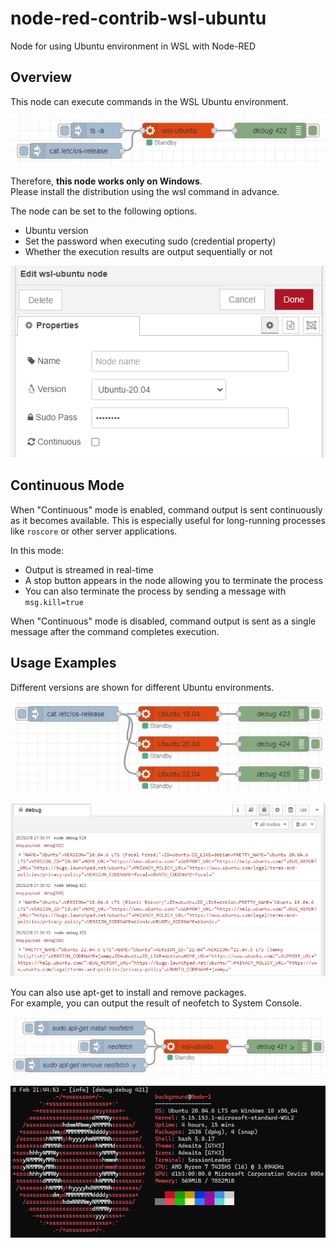 # node-red-contrib-wsl-ubuntu
Node for using Ubuntu environment in WSL with Node-RED

## Overview

This node can execute commands in the WSL Ubuntu environment.

![flows.png](./image/flows.png)

Therefore, **this node works only on Windows**.  
Please install the distribution using the wsl command in advance.  

The node can be set to the following options.  
- Ubuntu version
- Set the password when executing sudo (credential property)
- Whether the execution results are output sequentially or not

![edit.png](./image/edit.png)

## Continuous Mode

When "Continuous" mode is enabled, command output is sent continuously as it becomes available. This is especially useful for long-running processes like `roscore` or other server applications.

In this mode:
- Output is streamed in real-time 
- A stop button appears in the node allowing you to terminate the process
- You can also terminate the process by sending a message with `msg.kill=true`

When "Continuous" mode is disabled, command output is sent as a single message after the command completes execution.

## Usage Examples

Different versions are shown for different Ubuntu environments.

![os.png](./image/os.png)

![os-output.png](./image/os-output.png)

You can also use apt-get to install and remove packages.  
For example, you can output the result of neofetch to System Console.  

![neofetch.png](./image/neofetch.png)

![neofetch-output.png](./image/neofetch-output.png)
